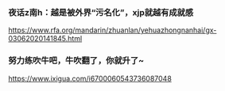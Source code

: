 ### 夜话z南h：越是被外界“污名化”，xjp就越有成就感
https://www.rfa.org/mandarin/zhuanlan/yehuazhongnanhai/gx-03062020141845.html

### 努力练吹牛吧，牛吹翻了，你就升了~
https://www.ixigua.com/i6700060543736087048
